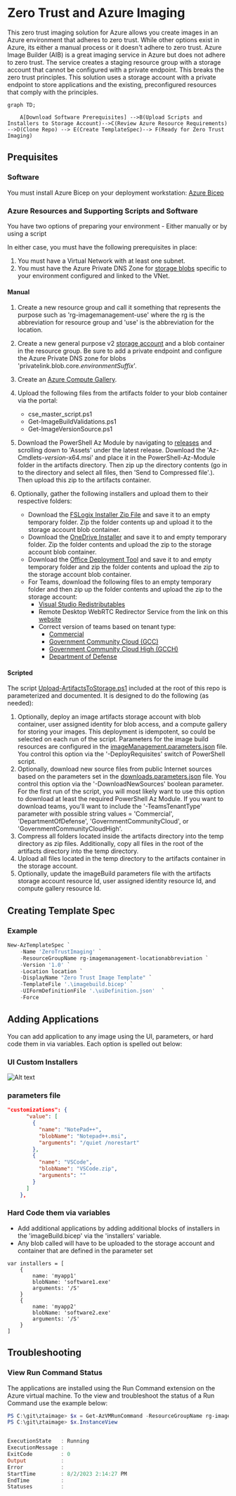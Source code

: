 # Zero Trust and Azure Imaging

This zero trust imaging solution for Azure allows you create images in an Azure environment that adheres to zero trust. While other options exist in Azure, its either a manual process or it doesn't adhere to zero trust. Azure Image Builder (AIB) is a great imaging service in Azure but does not adhere to zero trust. The service creates a staging resource group with a storage account that cannot be configured with a private endpoint.  This breaks the zero trust principles. This solution uses a storage account with a private endpoint to store applications and the existing, preconfigured resources that comply with the principles.

```mermaid
graph TD;

    A[Download Software Prerequisites] -->B(Upload Scripts and Installers to Storage Account)-->C(Review Azure Resource Requirements) -->D(Clone Repo) --> E(Create TemplateSpec)--> F(Ready for Zero Trust Imaging)
```

## Prequisites

### Software

You must install Azure Bicep on your deployment workstation: [Azure Bicep](https://learn.microsoft.com/en-us/azure/azure-resource-manager/bicep/overview?tabs=bicep)

### Azure Resources and Supporting Scripts and Software

You have two options of preparing your environment - Either manually or by using a script

In either case, you must have the following prerequisites in place:

1. You must have a Virtual Network with at least one subnet.
2. You must have the Azure Private DNS Zone for [storage blobs](https://learn.microsoft.com/en-us/azure/private-link/private-endpoint-dns#storage) specific to your environment configured and linked to the VNet.

#### Manual

1. Create a new resource group and call it something that represents the purpose such as 'rg-imagemanagement-use' where the rg is the abbreviation for resource group and 'use' is the abbreviation for the location.
2. Create a new general purpose v2 [storage account](https://learn.microsoft.com/en-us/azure/storage/common/storage-account-create?tabs=azure-portal) and a blob container in the resource group. Be sure to add a private endpoint and configure the Azure Private DNS zone for blobs 'privatelink.blob.core._environmentSuffix_'.
3. Create an [Azure Compute Gallery](https://learn.microsoft.com/en-us/azure/virtual-machines/create-gallery?tabs=portal%2Cportaldirect%2Ccli2).
4. Upload the following files from the artifacts folder to your blob container via the portal:

    * cse_master_script.ps1
    * Get-ImageBuildValidations.ps1
    * Get-ImageVersionSource.ps1

5. Download the PowerShell Az Module by navigating to [releases](https://github.com/Azure/azure-powershell/releases) and scrolling down to 'Assets' under the latest release. Download the 'Az-Cmdlets-_version_-x64.msi' and place it in the PowerShell-Az-Module folder in the artifacts directory. Then zip up the directory contents (go in to the directory and select all files, then 'Send to Compressed file'.). Then upload this zip to the artifacts container.
6. Optionally, gather the following installers and upload them to their respective folders:

    * Download the [FSLogix Installer Zip File](https://aka.ms/fslogix_download) and save it to an empty temporary folder. Zip the folder contents up and upload it to the storage account blob container.
    * Download the [OneDrive Installer](https://go.microsoft.com/fwlink/p/?linkid=2121808) and save it to and empty temporary folder. Zip the folder contents and upload the zip to the storage account blob container.
    * Download the [Office Deployment Tool](https://www.microsoft.com/en-us/download/confirmation.aspx?id=49117) and save it to and empty temporary folder and zip the folder contents and upload the zip to the storage account blob container.
    * For Teams, download the following files to an empty temporary folder and then zip up the folder contents and upload the zip to the storage account:
      * [Visual Studio Redistributables](https://aka.ms/vs/17/release/vc_redist.x64.exe)
      * Remote Desktop WebRTC Redirector Service from the link on this [website](https://docs.microsoft.com/en-us/azure/virtual-desktop/teams-on-wvd)
      * Correct version of teams based on tenant type:
        * [Commercial](https://teams.microsoft.com/downloads/desktopurl?env=production&plat=windows&arch=x64&managedInstaller=true&download=true)
        * [Government Community Cloud (GCC)](https://teams.microsoft.com/downloads/desktopurl?env=production&plat=windows&arch=x64&managedInstaller=true&ring=general_gcc&download=true)
        * [Government Community Cloud High (GCCH)](https://gov.teams.microsoft.us/downloads/desktopurl?env=production&plat=windows&arch=x64&managedInstaller=true&download=true)
        * [Department of Defense](https://dod.teams.microsoft.us/downloads/desktopurl?env=production&plat=windows&arch=x64&managedInstaller=true&download=true)

#### Scripted

The script [Upload-ArtifactsToStorage.ps1](https://github.com/shawntmeyer/ZTAImageCreation/blob/master/Upload-ArtifactsToStorage.ps1) included at the root of this repo is parameterized and documented. It is designed to do the following (as needed):

1. Optionally, deploy an image artifacts storage account with blob container, user assigned identity for blob access, and a compute gallery for storing your images. This deployment is idempotent, so could be selected on each run of the script. Parameters for the image build resources are configured in the [imageManagement.parameters.json](https://github.com/shawntmeyer/ZTAImageCreation/blob/master/imageManagementResources/imageManagement.parameters.json) file. You control this option via the '-DeployRequisites' switch of PowerShell script.
2. Optionally, download new source files from public Internet sources based on the parameters set in the [downloads.parameters.json](https://github.com/shawntmeyer/ZTAImageCreation/blob/master/artifacts/downloads.parameters.json) file. You control this option via the '-DownloadNewSources' boolean parameter. For the first run of the script, you will most likely want to use this option to download at least the required PowerShell Az Module. If you want to download teams, you'll want to include the '-TeamsTenantType' parameter with possible string values = 'Commercial', 'DepartmentOfDefense', 'GovernmentCommunityCloud', or 'GovernmentCommunityCloudHigh'.
3. Compress all folders located inside the artifacts directory into the temp directory as zip files. Additionally, copy all files in the root of the artifacts directory into the temp directory.
4. Upload all files located in the temp directory to the artifacts container in the storage account.
5. Optionally, update the imageBuild parameters file with the artifacts storage account resource Id, user assigned identity resource Id, and compute gallery resource Id.

## Creating Template Spec

### Example

```powershell
New-AzTemplateSpec `
    -Name 'ZeroTrustImaging' `
    -ResourceGroupName rg-imagemanagement-locationabbreviation `
    -Version '1.0' `
    -Location location `
    -DisplayName "Zero Trust Image Template" `
    -TemplateFile '.\imagebuild.bicep' `
    -UIFormDefinitionFile '.\uiDefinition.json'  `
    -Force
```

## Adding Applications

You can add application to any image using the UI, parameters, or hard code them in via variables. Each option is spelled out below:

### UI Custom Installers

![Alt text](images/image.png)

### parameters file

```json
"customizations": {
      "value": [
        {
          "name": "NotePad++",
          "blobName": "Notepad++.msi",
          "arguments": "/quiet /norestart"
        },
        {
          "name": "VSCode",
          "blobName": "VSCode.zip",
          "arguments": ""
        }
      ]
    },
```

### Hard Code them via variables

* Add additional applications by adding additional blocks of installers in the 'imageBuild.bicep' via the 'installers' variable.
* Any blob called will have to be uploaded to the storage account and container that are defined in the parameter set

```bicep
var installers = [
    {
        name: 'myapp1'
        blobName: 'software1.exe'
        arguments: '/S'
    }
    {
        name: 'myapp2'
        blobName: 'software2.exe'
        arguments: '/S'
    }
]
```

## Troubleshooting

### View Run Command Status

The applications are installed using the Run Command extension on the Azure virtual machine.  To the view and troubleshoot the status of a Run Command use the example below:

``` powershell
PS C:\git\ztaimage> $x = Get-AzVMRunCommand -ResourceGroupName rg-image -VMName vm-image -RunCommandName office -Expand InstanceView
PS C:\git\ztaimage> $x.InstanceView


ExecutionState   : Running
ExecutionMessage :
ExitCode         : 0
Output           :
Error            :
StartTime        : 8/2/2023 2:14:27 PM
EndTime          :
Statuses         :
```
